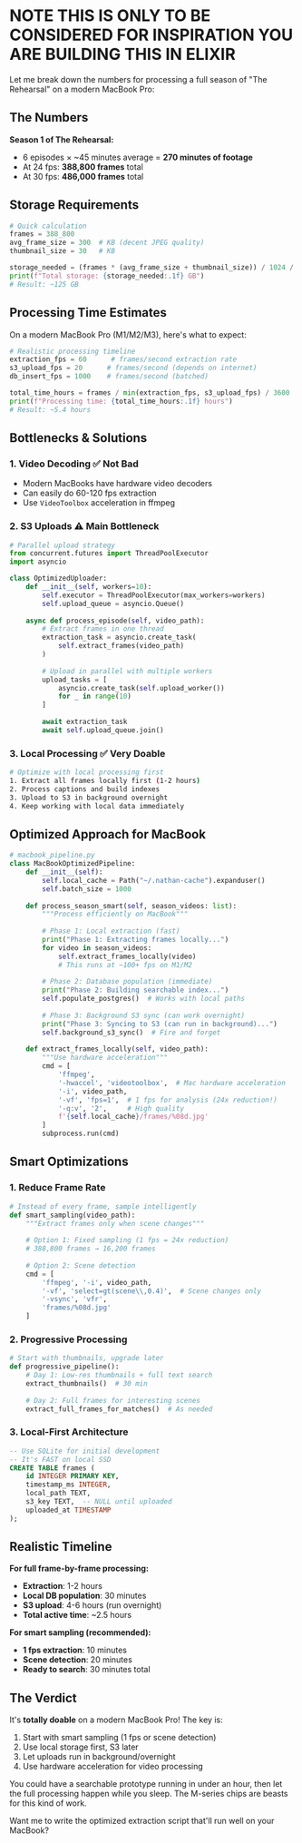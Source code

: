 # NOTE THIS IS ONLY TO BE CONSIDERED FOR INSPIRATION YOU ARE BUILDING THIS IN ELIXIR
Let me break down the numbers for processing a full season of "The Rehearsal" on a modern MacBook Pro:

## The Numbers

**Season 1 of The Rehearsal:**
- 6 episodes × ~45 minutes average = **270 minutes of footage**
- At 24 fps: **388,800 frames** total
- At 30 fps: **486,000 frames** total

## Storage Requirements

```python
# Quick calculation
frames = 388_800
avg_frame_size = 300  # KB (decent JPEG quality)
thumbnail_size = 30   # KB

storage_needed = (frames * (avg_frame_size + thumbnail_size)) / 1024 / 1024
print(f"Total storage: {storage_needed:.1f} GB")
# Result: ~125 GB
```

## Processing Time Estimates

On a modern MacBook Pro (M1/M2/M3), here's what to expect:

```python
# Realistic processing timeline
extraction_fps = 60      # frames/second extraction rate
s3_upload_fps = 20      # frames/second (depends on internet)
db_insert_fps = 1000    # frames/second (batched)

total_time_hours = frames / min(extraction_fps, s3_upload_fps) / 3600
print(f"Processing time: {total_time_hours:.1f} hours")
# Result: ~5.4 hours
```

## Bottlenecks & Solutions

### 1. **Video Decoding** ✅ Not Bad
- Modern MacBooks have hardware video decoders
- Can easily do 60-120 fps extraction
- Use `VideoToolbox` acceleration in ffmpeg

### 2. **S3 Uploads** ⚠️ Main Bottleneck
```python
# Parallel upload strategy
from concurrent.futures import ThreadPoolExecutor
import asyncio

class OptimizedUploader:
    def __init__(self, workers=10):
        self.executor = ThreadPoolExecutor(max_workers=workers)
        self.upload_queue = asyncio.Queue()
    
    async def process_episode(self, video_path):
        # Extract frames in one thread
        extraction_task = asyncio.create_task(
            self.extract_frames(video_path)
        )
        
        # Upload in parallel with multiple workers
        upload_tasks = [
            asyncio.create_task(self.upload_worker())
            for _ in range(10)
        ]
        
        await extraction_task
        await self.upload_queue.join()
```

### 3. **Local Processing** ✅ Very Doable
```bash
# Optimize with local processing first
1. Extract all frames locally first (1-2 hours)
2. Process captions and build indexes
3. Upload to S3 in background overnight
4. Keep working with local data immediately
```

## Optimized Approach for MacBook

```python
# macbook_pipeline.py
class MacBookOptimizedPipeline:
    def __init__(self):
        self.local_cache = Path("~/.nathan-cache").expanduser()
        self.batch_size = 1000
        
    def process_season_smart(self, season_videos: list):
        """Process efficiently on MacBook"""
        
        # Phase 1: Local extraction (fast)
        print("Phase 1: Extracting frames locally...")
        for video in season_videos:
            self.extract_frames_locally(video)
            # This runs at ~100+ fps on M1/M2
        
        # Phase 2: Database population (immediate)
        print("Phase 2: Building searchable index...")
        self.populate_postgres()  # Works with local paths
        
        # Phase 3: Background S3 sync (can work overnight)
        print("Phase 3: Syncing to S3 (can run in background)...")
        self.background_s3_sync()  # Fire and forget
        
    def extract_frames_locally(self, video_path):
        """Use hardware acceleration"""
        cmd = [
            'ffmpeg',
            '-hwaccel', 'videotoolbox',  # Mac hardware acceleration
            '-i', video_path,
            '-vf', 'fps=1',  # 1 fps for analysis (24x reduction!)
            '-q:v', '2',     # High quality
            f'{self.local_cache}/frames/%08d.jpg'
        ]
        subprocess.run(cmd)
```

## Smart Optimizations

### 1. **Reduce Frame Rate**
```python
# Instead of every frame, sample intelligently
def smart_sampling(video_path):
    """Extract frames only when scene changes"""
    
    # Option 1: Fixed sampling (1 fps = 24x reduction)
    # 388,800 frames → 16,200 frames
    
    # Option 2: Scene detection
    cmd = [
        'ffmpeg', '-i', video_path,
        '-vf', 'select=gt(scene\\,0.4)',  # Scene changes only
        '-vsync', 'vfr',
        'frames/%08d.jpg'
    ]
```

### 2. **Progressive Processing**
```python
# Start with thumbnails, upgrade later
def progressive_pipeline():
    # Day 1: Low-res thumbnails + full text search
    extract_thumbnails()  # 30 min
    
    # Day 2: Full frames for interesting scenes
    extract_full_frames_for_matches()  # As needed
```

### 3. **Local-First Architecture**
```sql
-- Use SQLite for initial development
-- It's FAST on local SSD
CREATE TABLE frames (
    id INTEGER PRIMARY KEY,
    timestamp_ms INTEGER,
    local_path TEXT,
    s3_key TEXT,  -- NULL until uploaded
    uploaded_at TIMESTAMP
);
```

## Realistic Timeline

**For full frame-by-frame processing:**
- **Extraction**: 1-2 hours
- **Local DB population**: 30 minutes  
- **S3 upload**: 4-6 hours (run overnight)
- **Total active time**: ~2.5 hours

**For smart sampling (recommended):**
- **1 fps extraction**: 10 minutes
- **Scene detection**: 20 minutes
- **Ready to search**: 30 minutes total

## The Verdict

It's **totally doable** on a modern MacBook Pro! The key is:

1. Start with smart sampling (1 fps or scene detection)
2. Use local storage first, S3 later
3. Let uploads run in background/overnight
4. Use hardware acceleration for video processing

You could have a searchable prototype running in under an hour, then let the full processing happen while you sleep. The M-series chips are beasts for this kind of work.

Want me to write the optimized extraction script that'll run well on your MacBook?
